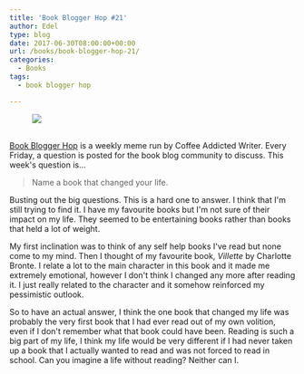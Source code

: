 ```yaml
---
title: 'Book Blogger Hop #21'
author: Edel
type: blog
date: 2017-06-30T08:00:00+00:00
url: /books/book-blogger-hop-21/
categories:
  - Books
tags:
  - book blogger hop

---
```

<figure><a rel="_nofollow" href="http://www.coffeeaddictedwriter.com/p/blog-page.html"><img src="https://i1.wp.com/3.bp.blogspot.com/-2bKizvp-A9w/WEjGAM4OjJI/AAAAAAAAV50/nU3xHQNtvSQQ8dRsB8OueG061E99KPrYACLcB/s1600/Book%2BBlogger%2BHop%2B%2528Final%2529.png?w=663&#038;ssl=1" data-recalc-dims="1" /></a></figure> 

<a rel="_nofollow" href="http://www.coffeeaddictedwriter.com/p/blog-page.html"></a>

<a rel="_nofollow" href="http://www.coffeeaddictedwriter.com/p/blog-page.html"><br /> </a><a rel="_nofollow" href="http://www.coffeeaddictedwriter.com/p/blog-page.html">Book Blogger Hop</a> is a weekly meme run by Coffee Addicted Writer. Every Friday, a question is posted for the book blog community to discuss. This week's question is&#8230;

> Name a book that changed your life.

Busting out the big questions. This is a hard one to answer. I think that I'm still trying to find it. I have my favourite books but I'm not sure of their impact on my life. They seemed to be entertaining books rather than books that held a lot of weight.

My first inclination was to think of any self help books I've read but none come to my mind. Then I thought of my favourite book, _Villette_ by Charlotte Bronte. I relate a lot to the main character in this book and it made me extremely emotional, however I don't think I changed any more after reading it. I just really related to the character and it somehow reinforced my pessimistic outlook.

So to have an actual answer, I think the one book that changed my life was probably the very first book that I had ever read out of my own volition, even if I don't remember what that book could have been. Reading is such a big part of my life, I think my life would be very different if I had never taken up a book that I actually wanted to read and was not forced to read in school. Can you imagine a life without reading? Neither can I.
